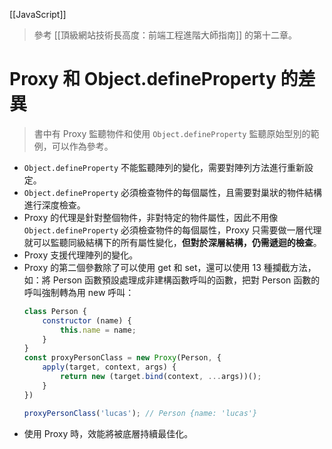 [[JavaScript]]

> 參考 [[頂級網站技術長高度：前端工程進階大師指南]] 的第十二章。

# Proxy 和 Object.defineProperty 的差異
> 書中有 Proxy 監聽物件和使用 `Object.defineProperty` 監聽原始型別的範例，可以作為參考。

- `Object.defineProperty` 不能監聽陣列的變化，需要對陣列方法進行重新設定。
- `Object.defineProperty` 必須檢查物件的每個屬性，且需要對巢狀的物件結構進行深度檢查。
- Proxy 的代理是針對整個物件，非對特定的物件屬性，因此不用像 `Object.defineProperty` 必須檢查物件的每個屬性，Proxy 只需要做一層代理就可以監聽同級結構下的所有屬性變化，**但對於深層結構，仍需遞迴的檢查**。
- Proxy 支援代理陣列的變化。
- Proxy 的第二個參數除了可以使用 get 和 set，還可以使用 13 種攔截方法，如：將 Person 函數預設處理成非建構函數呼叫的函數，把對 Person 函數的呼叫強制轉為用 new 呼叫：
	```js
	class Person {
		constructor (name) {
			this.name = name;
		}
	}
	const proxyPersonClass = new Proxy(Person, {
		apply(target, context, args) {
			return new (target.bind(context, ...args))();
		}
	})

	proxyPersonClass('lucas'); // Person {name: 'lucas'}
	```
- 使用 Proxy 時，效能將被底層持續最佳化。

